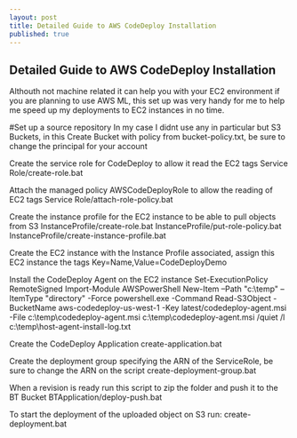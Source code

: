```yaml
---
layout: post
title: Detailed Guide to AWS CodeDeploy Installation
published: true
---
```

## Detailed Guide to AWS CodeDeploy Installation

Althouth not machine related it can help you with your EC2 environment if you are planning to use AWS ML, this set up was very handy for me to help me speed up my deployments to EC2 instances in no time.

#Set up a source repository
In my case I didnt use any in particular but S3 Buckets, in this 
Create Bucket with policy from bucket-policy.txt, be sure to change the principal for your account

Create the service role for CodeDeploy to allow it read the EC2 tags
Service Role/create-role.bat

Attach the managed policy AWSCodeDeployRole to allow the reading of EC2 tags
Service Role/attach-role-policy.bat

Create the instance profile for the EC2 instance to be able to pull objects from S3
InstanceProfile/create-role.bat
InstanceProfile/put-role-policy.bat
InstanceProfile/create-instance-profile.bat

Create the EC2 instance with the Instance Profile associated, assign this EC2 instance the tags Key=Name,Value=CodeDeployDemo

Install the CodeDeploy Agent on the EC2 instance
Set-ExecutionPolicy RemoteSigned
Import-Module AWSPowerShell
New-Item –Path "c:\temp" –ItemType "directory" -Force
powershell.exe -Command Read-S3Object -BucketName aws-codedeploy-us-west-1  -Key latest/codedeploy-agent.msi -File c:\temp\codedeploy-agent.msi
c:\temp\codedeploy-agent.msi /quiet /l c:\temp\host-agent-install-log.txt

Create the CodeDeploy Application
create-application.bat

Create the deployment group specifying the ARN of the ServiceRole, be sure to change the ARN on the script
create-deployment-group.bat

When a revision is ready run this script to zip the folder and push it to the BT Bucket
BTApplication/deploy-push.bat

To start the deployment of the uploaded object on S3 run:
create-deployment.bat
